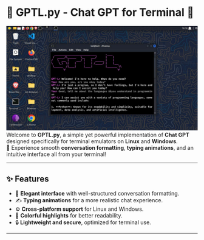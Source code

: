 # 🌟 **GPTL.py - Chat GPT for Terminal** 🌟

![GPTL.py Screenshot](images/img.jpg)
Welcome to **GPTL.py**, a simple yet powerful implementation of **Chat GPT** designed specifically for terminal emulators on **Linux** and **Windows**.  
💬 Experience smooth **conversation formatting**, **typing animations**, and an intuitive interface all from your terminal!

---

## ✨ **Features**
- 🎨 **Elegant interface** with well-structured conversation formatting.
- ✍️ **Typing animations** for a more realistic chat experience.
- ⚙️ **Cross-platform support** for Linux and Windows.
- 🌈 **Colorful highlights** for better readability.
- 🔒 **Lightweight and secure**, optimized for terminal use.

---

